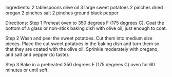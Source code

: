 Ingredients:
2 tablespoons olive oil
3 large sweet potatoes
2 pinches dried oregan
2 pinches salt
2 pinches ground black pepper

Directions:
Step 1
Preheat oven to 350 degrees F (175 degrees C). Coat the bottom of a glass or non-stick baking dish with olive oil, just enough to coat.

Step 2
Wash and peel the sweet potatoes. Cut them into medium size pieces. Place the cut sweet potatoes in the baking dish and turn them so that they are coated with the olive oil. Sprinkle moderately with oregano, and salt and pepper (to taste).

Step 3
Bake in a preheated 350 degrees F (175 degrees C) oven for 60 minutes or until soft.
